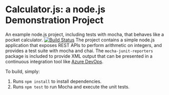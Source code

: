 Calculator.js: a node.js Demonstration Project
==============================================
An example node.js project, including tests with mocha, that behaves like
a pocket calculator.
[![Build Status](https://marceloriveror.visualstudio.com/Fabrikam/_apis/build/status/marcelorivero2.calculator?branchName=master)](https://marceloriveror.visualstudio.com/Fabrikam/_build/latest?definitionId=6&branchName=master)
The project contains a simple node.js application that exposes REST APIs
to perform arithmetic on integers, and provides a test suite with mocha
and chai.  The `mocha-junit-reporters` package is included to provide XML
output that can be presented in a continuous integration tool like
[Azure DevOps](https://azure.com/devops).

To build, simply:

1. Runs `npm install` to install dependencies.
2. Runs `npm test` to run Mocha and execute the unit tests.

